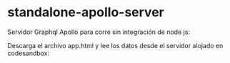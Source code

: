 # standalone-apollo-server
Servidor Graphql Apollo para corre sin integración de node js:

Descarga el archivo app.html y lee los datos desde el servidor alojado en codesandbox: 
